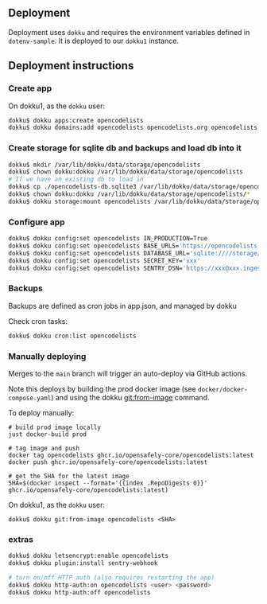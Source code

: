 ## Deployment

Deployment uses `dokku` and requires the environment variables defined in `dotenv-sample`.
It is deployed to our `dokku1` instance.

## Deployment instructions

### Create app

On dokku1, as the `dokku` user:

```sh
dokku$ dokku apps:create opencodelists
dokku$ dokku domains:add opencodelists opencodelists.org opencodelists.opensafely.org
```

### Create storage for sqlite db and backups and load db into it
```sh
dokku$ mkdir /var/lib/dokku/data/storage/opencodelists
dokku$ chown dokku:dokku /var/lib/dokku/data/storage/opencodelists
# If we have an existing db to load in
dokku$ cp ./opencodelists-db.sqlite3 /var/lib/dokku/data/storage/opencodelists/db.sqlite3
dokku$ chown dokku:dokku /var/lib/dokku/data/storage/opencodelists/*
dokku$ dokku storage:mount opencodelists /var/lib/dokku/data/storage/opencodelists/:/storage
```

### Configure app

```sh
dokku$ dokku config:set opencodelists IN_PRODUCTION=True
dokku$ dokku config:set opencodelists BASE_URLS='https://opencodelists.org,https://opencodelists.opensafely.org'
dokku$ dokku config:set opencodelists DATABASE_URL='sqlite:////storage/db.sqlite3'
dokku$ dokku config:set opencodelists SECRET_KEY='xxx'
dokku$ dokku config:set opencodelists SENTRY_DSN='https://xxx@xxx.ingest.sentry.io/xxx'
```

### Backups
Backups are defined as cron jobs in app.json, and managed by dokku

Check cron tasks:
```sh
dokku$ dokku cron:list opencodelists
```

### Manually deploying

Merges to the `main` branch will trigger an auto-deploy via GitHub actions.

Note this deploys by building the prod docker image (see `docker/docker-compose.yaml`) and using the dokku [git:from-image](https://dokku.com/docs/deployment/methods/git/#initializing-an-app-repository-from-a-docker-image) command.

To deploy manually:

```
# build prod image locally
just docker-build prod

# tag image and push
docker tag opencodelists ghcr.io/opensafely-core/opencodelists:latest
docker push ghcr.io/opensafely-core/opencodelists:latest

# get the SHA for the latest image
SHA=$(docker inspect --format='{{index .RepoDigests 0}}' ghcr.io/opensafely-core/opencodelists:latest)
```

On dokku1, as the `dokku` user:
```
dokku$ dokku git:from-image opencodelists <SHA>
```

### extras

```sh
dokku$ dokku letsencrypt:enable opencodelists
dokku$ dokku plugin:install sentry-webhook

# turn on/off HTTP auth (also requires restarting the app)
dokku$ dokku http-auth:on opencodelists <user> <password>
dokku$ dokku http-auth:off opencodelists
```
